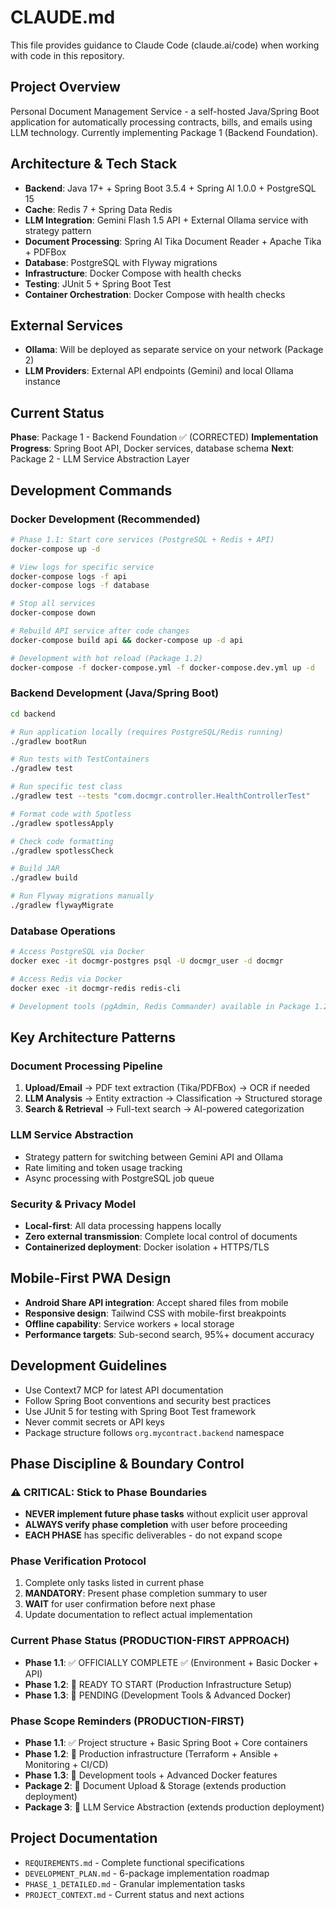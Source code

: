 # CLAUDE.md

This file provides guidance to Claude Code (claude.ai/code) when working with code in this repository.

## Project Overview

Personal Document Management Service - a self-hosted Java/Spring Boot application for automatically processing contracts, bills, and emails using LLM technology. Currently implementing Package 1 (Backend Foundation).

## Architecture & Tech Stack

- **Backend**: Java 17+ + Spring Boot 3.5.4 + Spring AI 1.0.0 + PostgreSQL 15
- **Cache**: Redis 7 + Spring Data Redis  
- **LLM Integration**: Gemini Flash 1.5 API + External Ollama service with strategy pattern
- **Document Processing**: Spring AI Tika Document Reader + Apache Tika + PDFBox
- **Database**: PostgreSQL with Flyway migrations
- **Infrastructure**: Docker Compose with health checks
- **Testing**: JUnit 5 + Spring Boot Test
- **Container Orchestration**: Docker Compose with health checks

## External Services

- **Ollama**: Will be deployed as separate service on your network (Package 2)
- **LLM Providers**: External API endpoints (Gemini) and local Ollama instance

## Current Status

**Phase**: Package 1 - Backend Foundation ✅ (CORRECTED)
**Implementation Progress**: Spring Boot API, Docker services, database schema
**Next**: Package 2 - LLM Service Abstraction Layer

## Development Commands

### Docker Development (Recommended)
```bash
# Phase 1.1: Start core services (PostgreSQL + Redis + API)
docker-compose up -d

# View logs for specific service
docker-compose logs -f api
docker-compose logs -f database

# Stop all services
docker-compose down

# Rebuild API service after code changes
docker-compose build api && docker-compose up -d api

# Development with hot reload (Package 1.2)
docker-compose -f docker-compose.yml -f docker-compose.dev.yml up -d
```

### Backend Development (Java/Spring Boot)
```bash
cd backend

# Run application locally (requires PostgreSQL/Redis running)
./gradlew bootRun

# Run tests with TestContainers
./gradlew test

# Run specific test class
./gradlew test --tests "com.docmgr.controller.HealthControllerTest"

# Format code with Spotless
./gradlew spotlessApply

# Check code formatting
./gradlew spotlessCheck

# Build JAR
./gradlew build

# Run Flyway migrations manually
./gradlew flywayMigrate
```

### Database Operations
```bash
# Access PostgreSQL via Docker
docker exec -it docmgr-postgres psql -U docmgr_user -d docmgr

# Access Redis via Docker
docker exec -it docmgr-redis redis-cli

# Development tools (pgAdmin, Redis Commander) available in Package 1.2
```

## Key Architecture Patterns

### Document Processing Pipeline
1. **Upload/Email** → PDF text extraction (Tika/PDFBox) → OCR if needed
2. **LLM Analysis** → Entity extraction → Classification → Structured storage
3. **Search & Retrieval** → Full-text search → AI-powered categorization

### LLM Service Abstraction
- Strategy pattern for switching between Gemini API and Ollama
- Rate limiting and token usage tracking
- Async processing with PostgreSQL job queue

### Security & Privacy Model
- **Local-first**: All data processing happens locally
- **Zero external transmission**: Complete local control of documents
- **Containerized deployment**: Docker isolation + HTTPS/TLS

## Mobile-First PWA Design

- **Android Share API integration**: Accept shared files from mobile
- **Responsive design**: Tailwind CSS with mobile-first breakpoints
- **Offline capability**: Service workers + local storage
- **Performance targets**: Sub-second search, 95%+ document accuracy

## Development Guidelines

- Use Context7 MCP for latest API documentation
- Follow Spring Boot conventions and security best practices
- Use JUnit 5 for testing with Spring Boot Test framework
- Never commit secrets or API keys
- Package structure follows `org.mycontract.backend` namespace

## Phase Discipline & Boundary Control

### ⚠️ CRITICAL: Stick to Phase Boundaries
- **NEVER implement future phase tasks** without explicit user approval
- **ALWAYS verify phase completion** with user before proceeding
- **EACH PHASE** has specific deliverables - do not expand scope

### Phase Verification Protocol
1. Complete only tasks listed in current phase
2. **MANDATORY**: Present phase completion summary to user
3. **WAIT** for user confirmation before next phase
4. Update documentation to reflect actual implementation

### Current Phase Status (PRODUCTION-FIRST APPROACH)
- **Phase 1.1**: ✅ OFFICIALLY COMPLETE ✅ (Environment + Basic Docker + API)
- **Phase 1.2**: 🎯 READY TO START (Production Infrastructure Setup)
- **Phase 1.3**: 🔲 PENDING (Development Tools & Advanced Docker)

### Phase Scope Reminders (PRODUCTION-FIRST)
- **Phase 1.1**: ✅ Project structure + Basic Spring Boot + Core containers
- **Phase 1.2**: 🎯 Production infrastructure (Terraform + Ansible + Monitoring + CI/CD)
- **Phase 1.3**: 🔲 Development tools + Advanced Docker features
- **Package 2**: 🔲 Document Upload & Storage (extends production deployment)
- **Package 3**: 🔲 LLM Service Abstraction (extends production deployment)

## Project Documentation

- `REQUIREMENTS.md` - Complete functional specifications
- `DEVELOPMENT_PLAN.md` - 6-package implementation roadmap
- `PHASE_1_DETAILED.md` - Granular implementation tasks
- `PROJECT_CONTEXT.md` - Current status and next actions